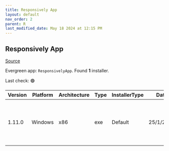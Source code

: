 ```yaml
---
title: Responsively App
layout: default
nav_order: 2
parent: R
last_modified_date: May 18 2024 at 12:15 PM
---
```


## Responsively App

[Source](https://responsively.app/)

Evergreen app: `ResponsivelyApp`. Found **1** installer.

Last check: 🟢

| Version | Platform | Architecture | Type | InstallerType | Date      | Size     | URI                                                                                                                                                                                                                                                  |
| ------- | -------- | ------------ | ---- | ------------- | --------- | -------- | ---------------------------------------------------------------------------------------------------------------------------------------------------------------------------------------------------------------------------------------------------- |
| 1.11.0  | Windows  | x86          | exe  | Default       | 25/1/2023 | 82443176 | [https://github.com/responsively-org/responsively-app-releases/releases/download/v1.11.0/ResponsivelyApp-Setup-1.11.0.exe](https://github.com/responsively-org/responsively-app-releases/releases/download/v1.11.0/ResponsivelyApp-Setup-1.11.0.exe) |
